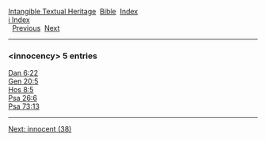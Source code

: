 [Intangible Textual Heritage](../../index)  [Bible](../index) 
[Index](index)   
[i Index](_i_)  
  [Previous](c05856)  [Next](c05858) 

------------------------------------------------------------------------

### &lt;innocency&gt; 5 entries

[Dan 6:22](../kjv/dan006.htm#022)  
[Gen 20:5](../kjv/gen020.htm#005)  
[Hos 8:5](../kjv/hos008.htm#005)  
[Psa 26:6](../kjv/psa026.htm#006)  
[Psa 73:13](../kjv/psa073.htm#013)  

------------------------------------------------------------------------

[Next: innocent (38)](c05858)
